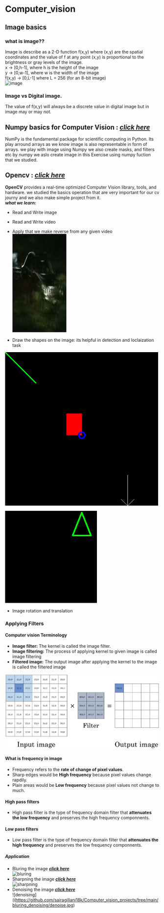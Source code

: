 # Computer_vision
## Image basics
### what is image??
Image is describe as a 2-D function f(x,y) where (x,y)
are the spatial coordinates and the value of f at any point (x,y)
is proportional to the brightness or gray levels of the image.
<br/> x -> [0,h-1], where h is the height of the image
<br/> y -> [0,w-1], where w is the width of the image
<br/> f(x,y) -> [0,L-1] where L = 256 (for an 8-bit image)
<br/>
![image](https://sites.google.com/a/online.sch.im/computing-at-snhs/_/rsrc/1437054062818/curriculum/computer-science/theory/3-year-7-graphic-processing/binary-images-1/8bytes.png?height=154&width=320)
### Image vs Digital image.
The value of f(x,y) will always be a discrete value in digital image but in image may or may not.

## Numpy basics for Computer Vision :  [*click here*](https://github.com/sairagillani18k/Computer_vision_projects/tree/main/Numpy_for_cv/)


NumPy is the fundamental package for scientific computing in Python.
Its play arround arrays as we know image is also representable in form of arrays.
we play with image using Numpy we also create masks, and filters etc by numpy we aslo create image in this Exercise using numpy fuction that we studied.

## Opencv : [*click here*](https://github.com/sairagillani18k/Computer_vision_projects/tree/main/opencv/)
**OpenCV** provides a real-time optimized Computer Vision library, tools, and hardware.
we studied the basics operation that are very important for our cv journy and we also make simple project from it.
<br/>
***what we learn:***
- Read and Write image
- Read and Write video
- Apply that we make reverse from any given video <br/>
![reverse video](https://github.com/sairagillani18k/Computer_vision_projects/blob/main/opencv/reversed_video.gif)

- Draw the shapes on the image: its helpful in detection and loclaization task

![line_and_figures](https://github.com/sairagillani18k/Computer_vision_projects/blob/main/opencv/line_and_figure.png)

![polygon](https://github.com/sairagillani18k/Computer_vision_projects/blob/main/opencv/poloygon.png)
<br/>
- Image rotation and translation

### Applying Filters 
#### Computer vision Terminology 
- **Image filter:** The kernel is called the image filter.
- **Image filtering:** The process of applying  kernel to given image is called image filtering
- **Filtered image:** The output image after applying the kernel to the image is called the filtered image <br/>
      
![kernel](https://github.com/sairagillani18k/Computer_vision_projects/blob/main/custom_filtering/kernel_img.png)

#### What is frequency in image
- Frequency refers to the **rate of change of pixel values**.
- Sharp edges would be **High frequency** because pixel values change rapdily.
- Plain areas would be **Low frequency** because pixel values not change to much.

#### High pass filters 
- High pass filter is the type of frequency domain filter that **attenuates the low frequency** and preserves the high frequency componnents.

#### Low pass filters 
- Low pass filter is the type of frequency domain filter that **attenuates the high frequency** and preserves the low frequency componnents.

 ##### Application
- Bluring the image [***click here***](https://github.com/sairagillani18k/Computer_vision_projects/tree/main/bluring_denoising)<br/>
![bluring](https://github.com/sairagillani18k/Computer_vision_projects/tree/main/bluring_denoising/blur.jpg)
- Sharpning the image [***click here***](https://github.com/sairagillani18k/Computer_vision_projects/tree/main/sharpning)<br/>
![sharpning](https://github.com/sairagillani18k/Computer_vision_projects/tree/main/sharpning/sharpned.jpg)
- Denoising the image [***click here***](https://github.com/sairagillani18k/Computer_vision_projects/tree/main/bluring_denoising)<br/>
![denoising]((https://github.com/sairagillani18k/Computer_vision_projects/tree/main/bluring_denoising/denoise.jpg)



